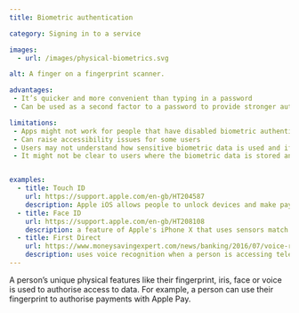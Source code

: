 ```yaml
---
title: Biometric authentication

category: Signing in to a service

images:
  - url: /images/physical-biometrics.svg

alt: A finger on a fingerprint scanner.

advantages:
 - It’s quicker and more convenient than typing in a password
 - Can be used as a second factor to a password to provide stronger authentication

limitations:
 - Apps might not work for people that have disabled biometric authentication on their device
 - Can raise accessibility issues for some users
 - Users may not understand how sensitive biometric data is used and if it’s shared
 - It might not be clear to users where the biometric data is stored and how it’s protected


examples:
  - title: Touch ID
    url: https://support.apple.com/en-gb/HT204587
    description: Apple iOS allows people to unlock devices and make payments with a fingerprint. Similar functionality is available on Android.
  - title: Face ID
    url: https://support.apple.com/en-gb/HT208108
    description: a feature of Apple's iPhone X that uses sensors match face shapes for making a payment or unlocking a device
  - title: First Direct
    url: https://www.moneysavingexpert.com/news/banking/2016/07/voice-recognition-to-replace-passwords-for-13-million-first-direct-customers-within-two-months
    description: uses voice recognition when a person is accessing telephone banking
---
```


A person’s unique physical features like their fingerprint, iris, face or voice is used to authorise access to data. For example, a person can use their fingerprint to authorise payments with Apple Pay.
